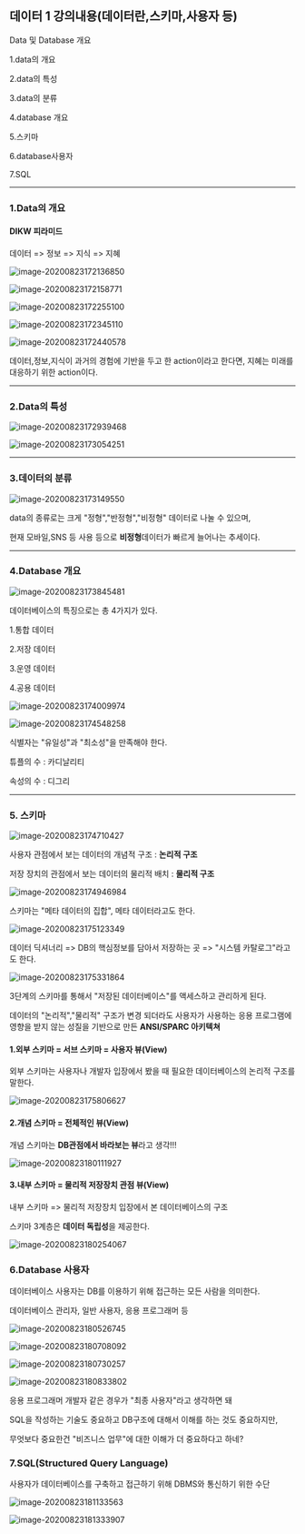 ## 데이터 1 강의내용(데이터란,스키마,사용자 등)



Data 및 Database 개요



1.data의 개요

2.data의 특성

3.data의 분류

4.database 개요

5.스키마

6.database사용자

7.SQL



<hr>

### 1.Data의 개요

#### DIKW 피라미드

데이터 => 정보 => 지식 => 지혜

![image-20200823172136850](C:\Users\KAUstar\AppData\Roaming\Typora\typora-user-images\image-20200823172136850.png)

![image-20200823172158771](C:\Users\KAUstar\AppData\Roaming\Typora\typora-user-images\image-20200823172158771.png)

![image-20200823172255100](C:\Users\KAUstar\AppData\Roaming\Typora\typora-user-images\image-20200823172255100.png)

![image-20200823172345110](C:\Users\KAUstar\AppData\Roaming\Typora\typora-user-images\image-20200823172345110.png) 

![image-20200823172440578](C:\Users\KAUstar\AppData\Roaming\Typora\typora-user-images\image-20200823172440578.png)

데이터,정보,지식이 과거의 경험에 기반을 두고 한 action이라고 한다면, 지혜는 미래를 대응하기 위한 action이다.

<hr>

### 2.Data의 특성

![image-20200823172939468](C:\Users\KAUstar\AppData\Roaming\Typora\typora-user-images\image-20200823172939468.png)

![image-20200823173054251](C:\Users\KAUstar\AppData\Roaming\Typora\typora-user-images\image-20200823173054251.png)

<hr>

### 3.데이터의 분류

![image-20200823173149550](C:\Users\KAUstar\AppData\Roaming\Typora\typora-user-images\image-20200823173149550.png)

data의 종류로는 크게 "정형","반정형","비정형" 데이터로 나눌 수 있으며,

현재 모바일,SNS 등 사용 등으로 **비정형**데이터가 빠르게 늘어나는 추세이다.

<hr>

### 4.Database 개요

![image-20200823173845481](C:\Users\KAUstar\AppData\Roaming\Typora\typora-user-images\image-20200823173845481.png)

데이터베이스의 특징으로는 총 4가지가 있다.

1.통합 데이터

2.저장 데이터

3.운영 데이터

4.공용 데이터

![image-20200823174009974](C:\Users\KAUstar\AppData\Roaming\Typora\typora-user-images\image-20200823174009974.png)

![image-20200823174548258](C:\Users\KAUstar\AppData\Roaming\Typora\typora-user-images\image-20200823174548258.png)

식별자는 "유일성"과 "최소성"을 만족해야 한다.

튜플의 수 : 카디날리티

속성의 수 : 디그리

<hr>



### 5. 스키마



![image-20200823174710427](C:\Users\KAUstar\AppData\Roaming\Typora\typora-user-images\image-20200823174710427.png)

사용자 관점에서 보는 데이터의 개념적 구조 : **논리적 구조**

저장 장치의 관점에서 보는 데이터의 물리적 배치 : **물리적 구조**



![image-20200823174946984](C:\Users\KAUstar\AppData\Roaming\Typora\typora-user-images\image-20200823174946984.png)

스키마는 "메타 데이터의 집합", 메타 데이터라고도 한다.

![image-20200823175123349](C:\Users\KAUstar\AppData\Roaming\Typora\typora-user-images\image-20200823175123349.png)

데이터 딕셔너리 => DB의 핵심정보를 담아서 저장하는 곳 => "시스템 카탈로그"라고도 한다.

![image-20200823175331864](C:\Users\KAUstar\AppData\Roaming\Typora\typora-user-images\image-20200823175331864.png)

3단계의 스키마를 통해서 "저장된 데이터베이스"를 액세스하고 관리하게 된다.

데이터의 "논리적","물리적" 구조가 변경 되더라도 사용자가 사용하는 응용 프로그램에 영향을 받지 않는 성질을 기반으로 만든 **ANSI/SPARC 아키텍쳐**



#### 1.외부 스키마 = 서브 스키마 = 사용자 뷰(View)

외부 스키마는 사용자나 개발자 입장에서 봤을 때 필요한 데이터베이스의 논리적 구조를 말한다. 

![image-20200823175806627](C:\Users\KAUstar\AppData\Roaming\Typora\typora-user-images\image-20200823175806627.png)

#### 2.개념 스키마 = 전체적인 뷰(View)

개념 스키마는 **DB관점에서 바라보는 뷰**라고 생각!!!

![image-20200823180111927](C:\Users\KAUstar\AppData\Roaming\Typora\typora-user-images\image-20200823180111927.png)

#### 3.내부 스키마 = 물리적 저장장치 관점 뷰(View)

내부 스키마 => 물리적 저장장치 입장에서 본 데이터베이스의 구조



스키마 3계층은 **데이터 독립성**을 제공한다.

![image-20200823180254067](C:\Users\KAUstar\AppData\Roaming\Typora\typora-user-images\image-20200823180254067.png)





### 6.Database 사용자

데이터베이스 사용자는 DB를 이용하기 위해 접근하는 모든 사람을 의미한다.

데이터베이스 관리자, 일반 사용자, 응용 프로그래머 등

![image-20200823180526745](C:\Users\KAUstar\AppData\Roaming\Typora\typora-user-images\image-20200823180526745.png)

![image-20200823180708092](C:\Users\KAUstar\AppData\Roaming\Typora\typora-user-images\image-20200823180708092.png)









![image-20200823180730257](C:\Users\KAUstar\AppData\Roaming\Typora\typora-user-images\image-20200823180730257.png)







![image-20200823180833802](C:\Users\KAUstar\AppData\Roaming\Typora\typora-user-images\image-20200823180833802.png)

응용 프로그래머 개발자 같은 경우가 "최종 사용자"라고 생각하면 돼

SQL을 작성하는 기술도 중요하고 DB구조에 대해서 이해를 하는 것도 중요하지만,

무엇보다 중요한건 "비즈니스 업무"에 대한 이해가 더 중요하다고 하네?





### 7.SQL(Structured Query Language)

사용자가 데이터베이스를 구축하고 접근하기 위해 DBMS와 통신하기 위한 수단

![image-20200823181133563](C:\Users\KAUstar\AppData\Roaming\Typora\typora-user-images\image-20200823181133563.png)

![image-20200823181333907](C:\Users\KAUstar\AppData\Roaming\Typora\typora-user-images\image-20200823181333907.png)